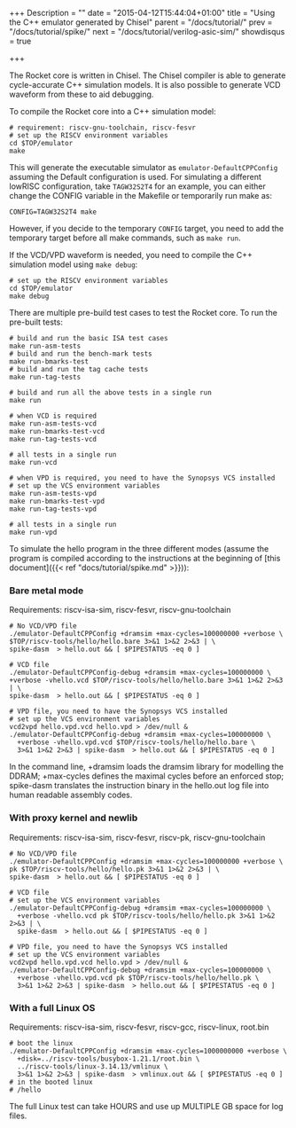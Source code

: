 +++
Description = ""
date = "2015-04-12T15:44:04+01:00"
title = "Using the C++ emulator generated by Chisel"
parent = "/docs/tutorial/"
prev = "/docs/tutorial/spike/"
next = "/docs/tutorial/verilog-asic-sim/"
showdisqus = true

+++

The Rocket core is written in Chisel. The Chisel compiler is able to generate cycle-accurate C++ simulation models. It is also possible to generate VCD waveform from these to aid debugging. 

To compile the Rocket core into a C++ simulation model:

    # requirement: riscv-gnu-toolchain, riscv-fesvr
    # set up the RISCV environment variables
    cd $TOP/emulator
    make

This will generate the executable simulator as
`emulator-DefaultCPPConfig` assuming the Default configuration is
used. For simulating a different lowRISC configuration, take
`TAGW32S2T4` for an example, you can either change the CONFIG variable
in the Makefile or temporarily run make as:

    CONFIG=TAGW32S2T4 make

However, if you decide to the temporary `CONFIG` target, you need to
add the temporary target before all make commands, such as `make run`.

If the VCD/VPD waveform is needed, you need to compile the C++
simulation model using `make debug`: 

    # set up the RISCV environment variables
    cd $TOP/emulator
    make debug

There are multiple pre-build test cases to test the Rocket core. To run the pre-built tests:

    # build and run the basic ISA test cases
    make run-asm-tests
    # build and run the bench-mark tests
    make run-bmarks-test
    # build and run the tag cache tests
    make run-tag-tests

    # build and run all the above tests in a single run
    make run

    # when VCD is required
    make run-asm-tests-vcd 
    make run-bmarks-test-vcd
    make run-tag-tests-vcd

    # all tests in a single run
    make run-vcd 

    # when VPD is required, you need to have the Synopsys VCS installed
    # set up the VCS environment variables
    make run-asm-tests-vpd
    make run-bmarks-test-vpd
    make run-tag-tests-vpd

    # all tests in a single run
    make run-vpd

To simulate the hello program in the three different modes (assume the
program is compiled according to the instructions at the beginning of [this 
document]({{< ref "docs/tutorial/spike.md" >}})):

### Bare metal mode

Requirements: riscv-isa-sim, riscv-fesvr, riscv-gnu-toolchain

    # No VCD/VPD file
    ./emulator-DefaultCPPConfig +dramsim +max-cycles=100000000 +verbose \
    $TOP/riscv-tools/hello/hello.bare 3>&1 1>&2 2>&3 | \
    spike-dasm  > hello.out && [ $PIPESTATUS -eq 0 ]

    # VCD file
    ./emulator-DefaultCPPConfig-debug +dramsim +max-cycles=100000000 \
    +verbose -vhello.vcd $TOP/riscv-tools/hello/hello.bare 3>&1 1>&2 2>&3 | \
    spike-dasm  > hello.out && [ $PIPESTATUS -eq 0 ]

    # VPD file, you need to have the Synopsys VCS installed
    # set up the VCS environment variables
    vcd2vpd hello.vpd.vcd hello.vpd > /dev/null &
    ./emulator-DefaultCPPConfig-debug +dramsim +max-cycles=100000000 \
      +verbose -vhello.vpd.vcd $TOP/riscv-tools/hello/hello.bare \
      3>&1 1>&2 2>&3 | spike-dasm  > hello.out && [ $PIPESTATUS -eq 0 ]

In the command line, +dramsim loads the dramsim library for modelling the DDRAM; +max-cycles defines the maximal cycles before an enforced stop; spike-dasm translates the instruction binary in the hello.out log file into human readable assembly codes.

### With proxy kernel and newlib

Requirements: riscv-isa-sim, riscv-fesvr, riscv-pk, riscv-gnu-toolchain

    # No VCD/VPD file
    ./emulator-DefaultCPPConfig +dramsim +max-cycles=100000000 +verbose \
    pk $TOP/riscv-tools/hello/hello.pk 3>&1 1>&2 2>&3 | \
    spike-dasm  > hello.out && [ $PIPESTATUS -eq 0 ]

    # VCD file
    # set up the VCS environment variables
    ./emulator-DefaultCPPConfig-debug +dramsim +max-cycles=100000000 \
      +verbose -vhello.vcd pk $TOP/riscv-tools/hello/hello.pk 3>&1 1>&2 2>&3 | \
      spike-dasm  > hello.out && [ $PIPESTATUS -eq 0 ]

    # VPD file, you need to have the Synopsys VCS installed
    # set up the VCS environment variables
    vcd2vpd hello.vpd.vcd hello.vpd > /dev/null &
    ./emulator-DefaultCPPConfig-debug +dramsim +max-cycles=100000000 \
      +verbose -vhello.vpd.vcd pk $TOP/riscv-tools/hello/hello.pk \
      3>&1 1>&2 2>&3 | spike-dasm  > hello.out && [ $PIPESTATUS -eq 0 ]

### With a full Linux OS

Requirements: riscv-isa-sim, riscv-fesvr, riscv-gcc, riscv-linux, root.bin

    # boot the linux
    ./emulator-DefaultCPPConfig +dramsim +max-cycles=1000000000 +verbose \
      +disk=../riscv-tools/busybox-1.21.1/root.bin \
      ../riscv-tools/linux-3.14.13/vmlinux \
      3>&1 1>&2 2>&3 | spike-dasm  > vmlinux.out && [ $PIPESTATUS -eq 0 ]
    # in the booted linux
    # /hello

The full Linux test can take HOURS and use up MULTIPLE GB space for log files. 

